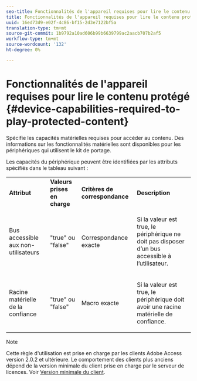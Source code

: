 ```yaml
---
seo-title: Fonctionnalités de l'appareil requises pour lire le contenu protégé
title: Fonctionnalités de l'appareil requises pour lire le contenu protégé
uuid: 16ed73d9-e02f-4c86-bf15-2d3e7122bf5a
translation-type: tm+mt
source-git-commit: 1b9792a10ad606b99b6639799ac2aacb707b2af5
workflow-type: tm+mt
source-wordcount: '132'
ht-degree: 0%

---
```



# Fonctionnalités de l&#39;appareil requises pour lire le contenu protégé {#device-capabilities-required-to-play-protected-content}

Spécifie les capacités matérielles requises pour accéder au contenu. Des informations sur les fonctionnalités matérielles sont disponibles pour les périphériques qui utilisent le kit de portage.

Les capacités du périphérique peuvent être identifiées par les attributs spécifiés dans le tableau suivant :

<table id="table_v3n_fks_n4"> 
 <tbody> 
  <tr> 
   <td><b>Attribut</b> </td> 
   <td><b>Valeurs prises en charge</b> </td> 
   <td><b>Critères de correspondance</b> </td> 
   <td><b>Description</b> </td> 
  </tr> 
  <tr> 
   <td colname="1" class="- topic/entry "> <p class="- topic/p ">Bus accessible aux non-utilisateurs </p> </td> 
   <td colname="2" class="- topic/entry "> <p class="- topic/p ">"true" ou "false" </p> </td> 
   <td colname="3" class="- topic/entry "> <p class="- topic/p ">Correspondance exacte </p> </td> 
   <td colname="4" class="- topic/entry "> <p class="- topic/p ">Si la valeur est true, le périphérique ne doit pas disposer d’un bus accessible à l’utilisateur. </p> </td> 
  </tr> 
  <tr> 
   <td colname="1" class="- topic/entry "> <p class="- topic/p ">Racine matérielle de la confiance </p> </td> 
   <td colname="2" class="- topic/entry "> <p class="- topic/p ">"true" ou "false" </p> </td> 
   <td colname="3" class="- topic/entry "> <p class="- topic/p ">Macro exacte </p> </td> 
   <td colname="4" class="- topic/entry "> <p class="- topic/p ">Si la valeur est true, le périphérique doit avoir une racine matérielle de confiance. </p> </td> 
  </tr> 
 </tbody> 
</table>

>[!NOTE]
>
>Cette règle d&#39;utilisation est prise en charge par les clients Adobe Access version 2.0.2 et ultérieure. Le comportement des clients plus anciens dépend de la version minimale du client prise en charge par le serveur de licences. Voir [Version minimale du client](../../../../aaxs-protecting-content/content-setting-up-the-sdk/content-setting-up-the-dev-env.md).

